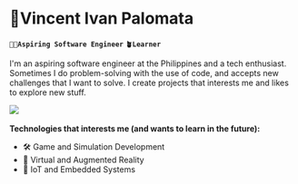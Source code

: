 # 📡Vincent Ivan Palomata 
**`🧑‍💻Aspiring Software Engineer`** **`🪴Learner`**

I'm an aspiring software engineer at the Philippines and a tech enthusiast. Sometimes I do problem-solving with the use of code, and accepts new challenges that I want to solve. I create projects that interests me and likes to explore new stuff.

<p align= "left"> 
  <img src="![image](https://github.com/cent-ivan/cent-ivan/blob/main/001-python.png)" />
</p>

**Technologies that interests me (and wants to learn in the future):**
- 🛠️ Game and Simulation Development
- 🥽 Virtual and Augmented Reality
- 🦾 IoT and Embedded Systems

<!--
**cent-ivan/cent-ivan** is a ✨ _special_ ✨ repository because its `README.md` (this file) appears on your GitHub profile.

Here are some ideas to get you started:

- 🔭 I’m currently working on ...
- 🌱 I’m currently learning ...
- 👯 I’m looking to collaborate on ...
- 🤔 I’m looking for help with ...
- 💬 Ask me about ...
- 📫 How to reach me: ...
- 😄 Pronouns: ...
- ⚡ Fun fact: ...
-->
